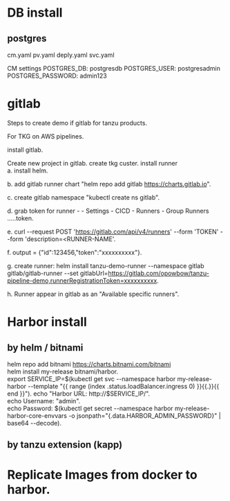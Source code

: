 
# DB install

## postgres

cm.yaml
pv.yaml
deply.yaml
svc.yaml

CM settings
  POSTGRES_DB: postgresdb
  POSTGRES_USER: postgresadmin
  POSTGRES_PASSWORD: admin123
  
  

# gitlab

Steps to create demo if gitlab for tanzu products. 

For TKG on AWS pipelines. 

install gitlab. 

Create new project in gitlab. 
create tkg custer. 
install runner  
  a. install helm.     
  
  b. add gitlab runner chart "helm repo add gitlab https://charts.gitlab.io". 
  
  c. create gitlab namespace "kubectl create ns gitlab".   
  
  d. grab token for runner - <gitlab home> - Settings - CICD - Runners - Group Runners .....token.   
  
  e. curl --request POST 'https://gitlab.com/api/v4/runners' --form 'TOKEN' --form 'description=<RUNNER-NAME'.   
  
  f. output = {"id":123456,"token":"xxxxxxxxxx"}.   
  
  g. create runner: helm install tanzu-demo-runner --namespace gitlab gitlab/gitlab-runner --set gitlabUrl=https://gitlab.com/opowbow/tanzu-pipeline-demo,runnerRegistrationToken=xxxxxxxxxx.   
  
  h. Runner appear in gitlab as an "Available specific runners".   
  
  
# Harbor install
## by helm / bitnami

helm repo add bitnami https://charts.bitnami.com/bitnami   
helm install my-release bitnami/harbor.  
export SERVICE_IP=$(kubectl get svc --namespace harbor my-release-harbor --template "{{ range (index .status.loadBalancer.ingress 0) }}{{.}}{{ end }}").  
echo "Harbor URL: http://$SERVICE_IP/".  
echo Username: "admin".   
echo Password: $(kubectl get secret --namespace harbor my-release-harbor-core-envvars -o jsonpath="{.data.HARBOR_ADMIN_PASSWORD}" | base64 --decode).  

## by tanzu extension (kapp)

# Replicate Images from docker to harbor. 





 


